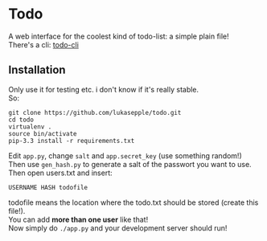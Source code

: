 # Todo
A web interface for the coolest kind of todo-list: a simple plain file!  
There's a cli: [todo-cli](https://github.com/lukasepple/todo-cli)
## Installation
Only use it for testing etc. i don't know if it's really stable.  
So:
	
	git clone https://github.com/lukasepple/todo.git
	cd todo
	virtualenv .
	source bin/activate
	pip-3.3 install -r requirements.txt

Edit `app.py`, change `salt` and `app.secret_key` (use something random!)  
Then use `gen_hash.py` to generate a salt of the passwort you want to use. Then open users.txt and insert:
	
	USERNAME HASH todofile
	
todofile means the location where the todo.txt should be stored (create this file!).  
You can add **more than one user** like that!  
Now simply do `./app.py` and your development server should run!
